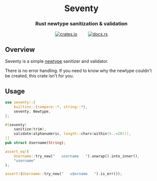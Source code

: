 <h1 align=center>Seventy</h1>
<h3 align=center>Rust newtype sanitization & validation</h3>

<div align="center">

[![crates.io][crates-badge]][crates-url]
&nbsp;&nbsp;&nbsp;&nbsp;&nbsp;&nbsp;&nbsp;
[![docs.rs][docs-badge]][docs-url]

[crates-badge]: https://img.shields.io/crates/v/seventy.svg
[crates-url]: https://crates.io/crates/seventy
[docs-badge]: https://docs.rs/seventy/badge.svg
[docs-url]: https://docs.rs/seventy

</div>

## Overview

Seventy is a simple [newtype](https://doc.rust-lang.org/rust-by-example/generics/new_types.html) 
sanitizer and validator. 

There is no error handling. If you need to know why the newtype couldn't be 
created, this crate isn't for you.

## Usage

```rust
use seventy::{
    builtins::{compare::*, string::*},
    seventy, Newtype,
};

#[seventy(
    sanitize(trim),
    validate(alphanumeric, length::chars(within(5..=20))),
)]
pub struct Username(String);

assert_eq!(
    Username::try_new("   username   ").unwrap().into_inner(),
    "username"
);

assert!(Username::try_new("   u$ername   ").is_err());
```